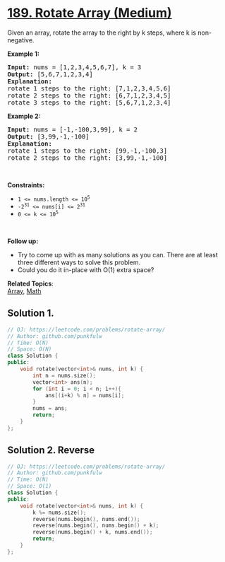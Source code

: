 # [189. Rotate Array (Medium)](https://leetcode.com/problems/rotate-array/)

<p>Given an array, rotate the array to the right by k steps, where k is non-negative.</p>

<p><strong>Example 1:</strong></p>
<pre>
<strong>Input:</strong> nums = [1,2,3,4,5,6,7], k = 3
<strong>Output:</strong> [5,6,7,1,2,3,4]
<strong>Explanation:</strong> 
rotate 1 steps to the right: [7,1,2,3,4,5,6]
rotate 2 steps to the right: [6,7,1,2,3,4,5]
rotate 3 steps to the right: [5,6,7,1,2,3,4]
</pre>

<p><strong>Example 2:</strong></p>
<pre>
<strong>Input:</strong> nums = [-1,-100,3,99], k = 2
<strong>Output:</strong> [3,99,-1,-100]
<strong>Explanation:</strong>
rotate 1 steps to the right: [99,-1,-100,3]
rotate 2 steps to the right: [3,99,-1,-100]
</pre>


<p>&nbsp;</p>
<p><strong>Constraints:</strong></p>

<ul>
  <li><code>1 &lt;= nums.length &lt;= 10<sup>5</sup></code></li>
  <li><code>-2<sup>31</sup> &lt;= nums[i] &lt;= 2<sup>31</sup></code></li>
  <li><code>0 &lt;= k &lt;= 10<sup>5</sup></code></li>
</ul>

<p>&nbsp;</p>
<p><strong>Follow up:</strong></p>

<ul>
  <li>Try to come up with as many solutions as you can. There are at least three different ways to solve this problem.</li>
  <li>Could you do it in-place with O(1) extra space?</li>
</ul>

**Related Topics**:  
[Array](https://leetcode.com/tag/array/), [Math](https://leetcode.com/tag/math/)


## Solution 1.

```cpp
// OJ: https://leetcode.com/problems/rotate-array/
// Author: github.com/punkfulw
// Time: O(N)
// Space: O(N)
class Solution {
public:
    void rotate(vector<int>& nums, int k) {
        int n = nums.size();
        vector<int> ans(n);
        for (int i = 0; i < n; i++){
            ans[(i+k) % n] = nums[i];
        }
        nums = ans;
        return;
    }
};
```

## Solution 2. Reverse

```cpp
// OJ: https://leetcode.com/problems/rotate-array/
// Author: github.com/punkfulw
// Time: O(N)
// Space: O(1)
class Solution {
public:
    void rotate(vector<int>& nums, int k) {
        k %= nums.size();
        reverse(nums.begin(), nums.end());
        reverse(nums.begin(), nums.begin() + k);
        reverse(nums.begin() + k, nums.end());
        return;
    }
};
```
